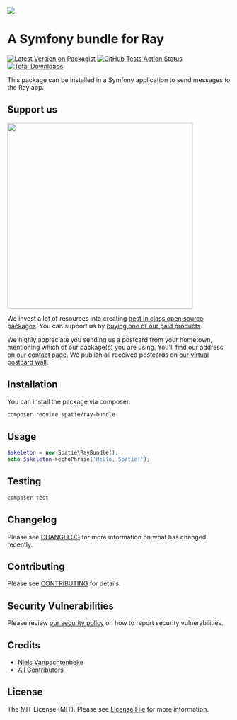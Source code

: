 
[<img src="https://github-ads.s3.eu-central-1.amazonaws.com/support-ukraine.svg?t=1" />](https://supportukrainenow.org)

# A Symfony bundle for Ray

[![Latest Version on Packagist](https://img.shields.io/packagist/v/spatie/ray-bundle.svg?style=flat-square)](https://packagist.org/packages/spatie/ray-bundle)
[![GitHub Tests Action Status](https://img.shields.io/github/workflow/status/spatie/ray-bundle/Tests?label=tests)](https://github.com/spatie/ray-bundle/actions?query=workflow%3ATests+branch%3Amaster)
[![Total Downloads](https://img.shields.io/packagist/dt/spatie/ray-bundle.svg?style=flat-square)](https://packagist.org/packages/spatie/ray-bundle)

This package can be installed in a Symfony application to send messages to the Ray app.

## Support us

[<img src="https://github-ads.s3.eu-central-1.amazonaws.com/package-skeleton-php.jpg?t=1" width="419px" />](https://spatie.be/github-ad-click/package-skeleton-php)

We invest a lot of resources into creating [best in class open source packages](https://spatie.be/open-source). You can support us by [buying one of our paid products](https://spatie.be/open-source/support-us).

We highly appreciate you sending us a postcard from your hometown, mentioning which of our package(s) you are using. You'll find our address on [our contact page](https://spatie.be/about-us). We publish all received postcards on [our virtual postcard wall](https://spatie.be/open-source/postcards).

## Installation

You can install the package via composer:

```bash
composer require spatie/ray-bundle
```

## Usage

```php
$skeleton = new Spatie\RayBundle();
echo $skeleton->echoPhrase('Hello, Spatie!');
```

## Testing

```bash
composer test
```

## Changelog

Please see [CHANGELOG](CHANGELOG.md) for more information on what has changed recently.

## Contributing

Please see [CONTRIBUTING](.github/CONTRIBUTING.md) for details.

## Security Vulnerabilities

Please review [our security policy](../../security/policy) on how to report security vulnerabilities.

## Credits

- [Niels Vanpachtenbeke](https://github.com/Nielsvanpach)
- [All Contributors](../../contributors)

## License

The MIT License (MIT). Please see [License File](LICENSE.md) for more information.
